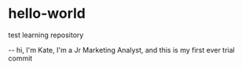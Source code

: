 # hello-world
test learning repository

-- hi, I'm Kate, I'm a Jr Marketing Analyst, and this is my first ever trial commit
